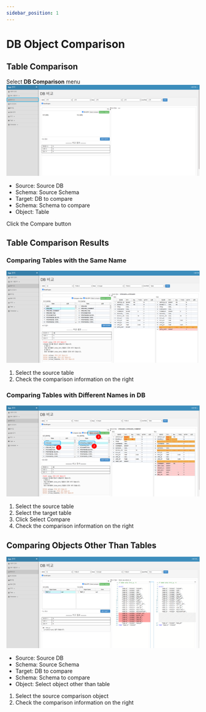 ```yaml
---
sidebar_position: 1
---
```


# DB Object Comparison

## Table Comparison

Select **DB Comparison** menu  
![99dfc843ec1f9ef2570cdcffa5586b03.png](./img/99dfc843ec1f9ef2570cdcffa5586b03.png)

- Source: Source DB
- Schema: Source Schema
- Target: DB to compare
- Schema: Schema to compare
- Object: Table

Click the Compare button

## Table Comparison Results

### Comparing Tables with the Same Name

![97199a5cb9c7ebbccda29e5d83726094.png](./img/97199a5cb9c7ebbccda29e5d83726094.png)

1. Select the source table
2. Check the comparison information on the right

### Comparing Tables with Different Names in DB

![a5e38a601dc60a7478f2fdd6fa461036.png](./img/a5e38a601dc60a7478f2fdd6fa461036.png)

1. Select the source table
2. Select the target table
3. Click Select Compare
4. Check the comparison information on the right

## Comparing Objects Other Than Tables

![7207c584095597136b6412894f5b24ab.png](./img/7207c584095597136b6412894f5b24ab.png)

- Source: Source DB
- Schema: Source Schema
- Target: DB to compare
- Schema: Schema to compare
- Object: Select object other than table

1. Select the source comparison object
2. Check the comparison information on the right

